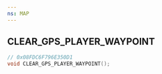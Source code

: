 ```yaml
---
ns: MAP
---
```

## CLEAR_GPS_PLAYER_WAYPOINT

```c
// 0x08FDC6F796E350D1
void CLEAR_GPS_PLAYER_WAYPOINT();
```

